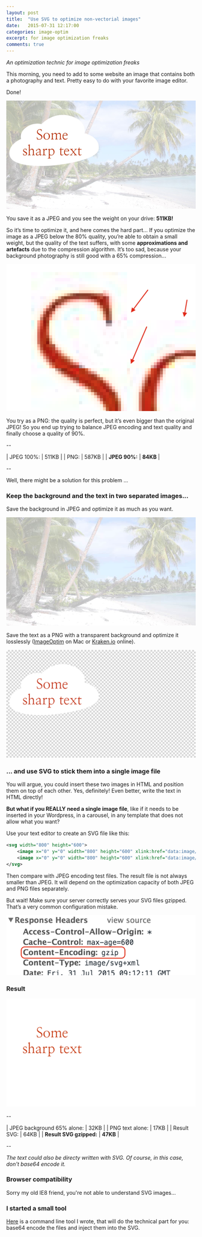 ```yaml
---
layout: post
title:  "Use SVG to optimize non-vectorial images"
date:   2015-07-31 12:17:00
categories: image-optim
excerpt: for image optimization freaks
comments: true
---
```


*An optimization technic for image optimization freaks*


This morning, you need to add to some website an image that contains both a photography and text. Pretty easy to do with your favorite image editor.

Done!

![Just created image](/assets/optimized-90.jpg)

You save it as a JPEG and you see the weight on your drive: **511KB!**

So it’s time to optimize it, and here comes the hard part... If you optimize the image as a JPEG below the 80% quality, you’re able to obtain a small weight, but the quality of the text suffers, with some **approximations and artefacts** due to the compression algorithm. It’s too sad, because your background photography is still good with a 65% compression...

![JPEG encoding artefacts](/assets/not-so-sharp.png)

You try as a PNG: the quality is perfect, but it’s even bigger than the original JPEG! So you end up trying to balance JPEG encoding and text quality and finally choose a quality of 90%.

--

| JPEG 100%:                        | 511KB    |
| PNG:                              | 587KB    |
| **JPEG 90%:**                     | **84KB** |

--

Well, there might be a solution for this problem ...


### Keep the background and the text in two separated images...

Save the background in JPEG and optimize it as much as you want.

![optimized background](/assets/background-65.jpg)

Save the text as a PNG with a transparent background and optimize it losslessly ([ImageOptim][ImageOptim] on Mac or [Kraken.io][Kraken.io] online).

![optimized text](/assets/text-alone.png)


### ... and use SVG to stick them into a single image file

You will argue, you could insert these two images in HTML and position them on top of each other. Yes, definitely! Even better, write the text in HTML directly!

**But what if you REALLY need a single image file**, like if it needs to be inserted in your Wordpress, in a carousel, in any template that does not allow what you want?

Use your text editor to create an SVG file like this:

```xml
<svg width="800" height="600">
    <image x="0" y="0" width="800" height="600" xlink:href="data:image/jpg;base64,{{base64-encoded-background}}" />
    <image x="0" y="0" width="800" height="600" xlink:href="data:image/png;base64,{{base64-encoded-top}}" />
</svg>
```

Then compare with JPEG encoding test files. The result file is not always smaller than JPEG. It will depend on the optimization capacity of both JPEG and PNG files separately.

But wait! Make sure your server correctly serves your SVG files gzipped. That’s a very common configuration mistake.

![check gzip compression](/assets/gzip.png)


### Result

![result svg file](/assets/result.svg)

--

| JPEG background 65% alone:        | 32KB     |
| PNG text alone:                   | 17KB     |
| Result SVG:                       | 64KB     |
| **Result SVG gzipped:**           | **47KB** |

--


*The text could also be directy written with SVG. Of course, in this case, don't base64 encode it.*


### Browser compatibility

Sorry my old IE8 friend, you're not able to understand SVG images...


### I started a small tool

[Here][svg-image-merge] is a command line tool I wrote, that will do the technical part for you: base64 encode the files and inject them into the SVG.



[svg-image-merge]:      https://github.com/gmetais/svg-image-merge
[ImageOptim]:           https://imageoptim.com/fr.html
[Kraken.io]:            https://kraken.io/
